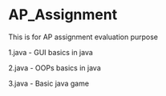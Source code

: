 # AP_Assignment
This is for AP assignment evaluation purpose

1.java - GUI basics in java

2.java - OOPs basics in java

3.java - Basic java game
